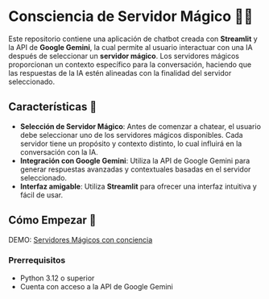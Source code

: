 # Consciencia de Servidor Mágico 🤖✨

Este repositorio contiene una aplicación de chatbot creada con **Streamlit** y la API de **Google Gemini**, la cual permite al usuario interactuar con una IA después de seleccionar un **servidor mágico**. Los servidores mágicos proporcionan un contexto específico para la conversación, haciendo que las respuestas de la IA estén alineadas con la finalidad del servidor seleccionado.

## Características 🔮

- **Selección de Servidor Mágico**: Antes de comenzar a chatear, el usuario debe seleccionar uno de los servidores mágicos disponibles. Cada servidor tiene un propósito y contexto distinto, lo cual influirá en la conversación con la IA.
- **Integración con Google Gemini**: Utiliza la API de Google Gemini para generar respuestas avanzadas y contextuales basadas en el servidor seleccionado.
- **Interfaz amigable**: Utiliza **Streamlit** para ofrecer una interfaz intuitiva y fácil de usar.


## Cómo Empezar 🚀

DEMO: [Servidores Mágicos con conciencia](https://huggingface.co/spaces/cha0smagick/Servidores_magicos_conscientes)

### Prerrequisitos

- Python 3.12 o superior
- Cuenta con acceso a la API de Google Gemini
